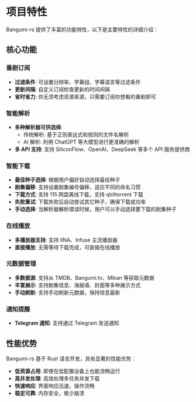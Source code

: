 # 项目特性

Bangumi-rs 提供了丰富的功能特性，以下是主要特性的详细介绍：

## 核心功能

### 番剧订阅

- **过滤条件**: 可设置分辨率、字幕组、字幕语言等过滤条件
- **更新间隔**: 自定义订阅检查更新的时间间隔
- **省时省力**: 你无须考虑资源来源，只需要订阅你想看的番剧即可

### 智能解析

- **多种解析器可供选择**:
  - 传统解析: 基于正则表达式和规则的文件名解析
  - AI 解析: 利用 ChatGPT 等大模型进行更准确的解析
- **多 API 支持**: 支持 SiliconFlow、OpenAI、DeepSeek 等多个 API 服务提供商

### 智能下载

- **最佳种子选择**: 根据用户偏好自动选择最佳种子
- **剧集偏移**: 支持设置剧集编号偏移，适应不同的命名习惯
- **下载方式**: 支持 115 网盘离线下载，支持 qbittorrent 下载
- **失败重试**: 下载失败后自动尝试其它种子，确保下载成功率
- **手动选择**: 当解析器解析错误时候，用户可以手动选择要下载的剧集种子

### 在线播放

- **多播放器支持**: 支持 IINA、Infuse 主流播放器
- **直接播放**: 无需等待下载完成，可直接在线播放

### 元数据管理

- **多数据源**: 支持从 TMDB、Bangumi.tv、Mikan 等获取元数据
- **丰富展示**: 支持剧集信息、海报墙、封面等多种展示方式
- **手动刷新**: 支持手动刷新元数据，保持信息最新

### 通知提醒

- **Telegram 通知**: 支持通过 Telegram 发送通知

## 性能优势

Bangumi-rs 基于 Rust 语言开发，具有显著的性能优势：

- **低资源占用**: 即使在低配置设备上也能流畅运行
- **高并发处理**: 高效处理多任务并发下载
- **快速响应**: 界面响应迅速，操作流畅
- **稳定可靠**: 内存安全，极少崩溃